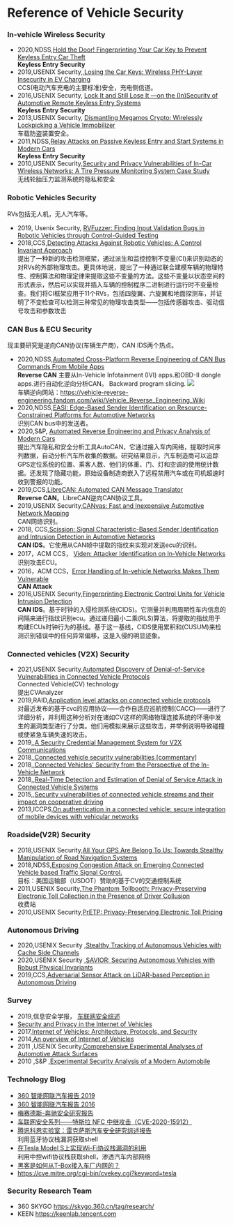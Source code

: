 # Reference of Vehicle Security

### In-vehicle Wireless Security
- 2020,NDSS,[Hold the Door! Fingerprinting Your Car Key to Prevent Keyless Entry Car Theft](https://www.ndss-symposium.org/ndss-paper/hold-the-door-fingerprinting-your-car-key-to-prevent-keyless-entry-car-theft/)   
**Keyless Entry Security**
- 2019,USENIX Security,,[Losing the Car Keys: Wireless PHY-Layer Insecurity in EV Charging](https://www.usenix.org/conference/usenixsecurity19/presentation/baker)   
CCS(电动汽车充电的主要标准)安全，充电侧信道。
- 2016,USENIX Security, [Lock It and Still Lose It —on the (In)Security of Automotive Remote Keyless Entry Systems](https://www.usenix.org/conference/usenixsecurity16/technical-sessions/presentation/garcia)   
**Keyless Entry Security**
- 2013,USENIX Security, [Dismantling Megamos Crypto: Wirelessly Lockpicking a Vehicle Immobilizer](https://www.usenix.org/conference/usenixsecurity15/technical-sessions/presentation/verdult-dnp)   
车载防盗装置安全。
- 2011,NDSS,[Relay Attacks on Passive Keyless Entry and Start Systems in Modern Cars](https://www.ndss-symposium.org/ndss2011/relay-attacks-on-passive-keyless-entry-and-start-systems-in-modern-cars)   
**Keyless Entry Security**    
- 2010,USENIX Security,[Security and Privacy Vulnerabilities of In-Car Wireless Networks: A Tire Pressure Monitoring System Case Study](https://www.usenix.org/legacy/events/sec10/tech/full_papers/Rouf.pdf)   
无线轮胎压力监测系统的隐私和安全

### Robotic Vehicles Security
RVs包括无人机，无人汽车等。
- 2019, Usenix Security, [RVFuzzer: Finding Input Validation Bugs in Robotic Vehicles through Control-Guided Testing](https://www.usenix.org/system/files/sec19-kim.pdf)
- 2018,CCS,[Detecting Attacks Against Robotic Vehicles: A Control Invariant Approach](https://dl.acm.org/doi/10.1145/3243734.3243752)   
提出了一种新的攻击检测框架，通过派生和监控控制不变量(CI)来识别动态的对RVs的外部物理攻击。更具体地说，提出了一种通过联合建模车辆的物理特性、控制算法和物理定律来提取这些不变量的方法。这些不变量以状态空间的形式表示，然后可以实现并插入车辆的控制程序二进制进行运行时不变量检查。我们将CI框架应用于11个RVs，包括四旋翼、六旋翼和地面探测车，并证明了不变检查可以检测三种常见的物理攻击类型——包括传感器攻击、驱动信号攻击和参数攻击

### CAN Bus & ECU Security
现主要研究是逆向CAN协议(车辆生产商)，CAN IDS两个热点。
- 2020,NDSS,[Automated Cross-Platform Reverse Engineering of CAN Bus Commands From Mobile Apps](http://secpaper.cn/download?type=pdf&name=2060814796_NDSS_20_Automated_Cross_Platform_Reverse_Engineering_of_CAN_Bus_Commands_From_Mobile_Apps)   
**Reverse CAN**
主要从In-Vehicle Infotainment (IVI) apps.和OBD-II dongle apps.进行自动化逆向分析CAN。
Backward program slicing. 
![](https://raw.githubusercontent.com/ReAbout/Reference-Vehicle-Security/main/img/2020_1.png?token=ACHGSPLXOZKAMJUZJ3OE3HC73GB3G)     
车辆逆向网站：https://vehicle-reverse-engineering.fandom.com/wiki/Vehicle_Reverse_Engineering_Wiki     
- 2020,NDSS,[EASI: Edge-Based Sender Identification on Resource-Constrained Platforms for Automotive Networks](https://www.ndss-symposium.org/ndss-paper/easi-edge-based-sender-identification-on-resource-constrained-platforms-for-automotive-networks/)   
识别CAN bus中的发送者。
- 2020,S&P, [Automated Reverse Engineering and Privacy Analysis of Modern Cars](https://ieeexplore.ieee.org/stamp/stamp.jsp?tp=&arnumber=9152789)    
提出汽车隐私和安全分析工具AutoCAN，它通过接入车内网络，提取时间序列数据，自动分析汽车所收集的数据。研究结果显示，汽车制造商可以追踪GPS定位系统的位置、乘客人数、他们的体重、门、灯和空调的使用统计数据。还发现了隐藏功能，原始设备制造商嵌入了远程禁用汽车或在司机超速时收到警报的功能。
- 2019,CCS,[LibreCAN: Automated CAN Message Translator](https://doi.org/10.1145/3319535.3363190)    
**Reverse CAN**。LibreCAN逆向CAN协议工具。
- 2019,USENIX Security,[CANvas: Fast and Inexpensive Automotive Network Mapping](https://www.usenix.org/conference/usenixsecurity19/presentation/kulandaivel)     
CAN网络识别。
- 2018, CCS,[Scission: Signal Characteristic-Based Sender Identification and Intrusion Detection in Automotive Networks](https://dl.acm.org/doi/abs/10.1145/3243734.3243751)    
**CAN IDS**。它使用从CAN帧中提取的指纹来实现对发送ecu的识别。    
- 2017，ACM CCS， [Viden: Attacker Identification on In-Vehicle Networks ](http://secpaper.cn/download?type=pdf&name=1610073715_CCS17_Viden__Attacker_Identification_on_In_Vehicle_Networks)    
识别攻击ECU。   
- 2016，ACM CCS，[Error Handling of In-vehicle Networks Makes Them Vulnerable](http://secpaper.cn/download?type=pdf&name=3662890634_CCS16_Error_Handling_of_In_vehicle_Networks_Makes_Them_Vulnerable)   
**CAN Attack**   
- 2016,USENIX Security,[Fingerprinting Electronic Control Units for Vehicle Intrusion Detection](https://www.usenix.org/conference/usenixsecurity16/technical-sessions/presentation/cho)   
**CAN IDS**。基于时钟的入侵检测系统(CIDS)。它测量并利用周期性车内信息的间隔来进行指纹识别ecu。通过递归最小二乘(RLS)算法，将提取的指纹用于构建ECUs时钟行为的基线。基于这一基线，CIDS使用累积和(CUSUM)来检测识别错误中的任何异常偏移，这是入侵的明显迹象。   

### Connected vehicles (V2X) Security
- 2021,USENIX Security,[Automated Discovery of Denial-of-Service Vulnerabilities in Connected Vehicle
Protocols](https://www.usenix.org/conference/usenixsecurity21/presentation/hu-shengtuo)     
Connected Vehicle(CV) technology    
提出CVAnalyzer   
- 2019,RAID,[Application level attacks on connected vehicle protocols](https://www.usenix.org/system/files/raid2019-abdo.pdf)     
对最近发布的基于cvc的应用协议——合作自适应巡航控制(CACC)——进行了详细分析，并利用这种分析对在诸如CV这样的网络物理连接系统的环境中发生的漏洞类型进行了分类。他们用模拟来展示这些攻击，并举例说明导致碰撞或使紧急车辆失速的攻击。
- 2019,,[A Security Credential Management System for V2X Communications](https://link.springer.com/chapter/10.1007/978-3-319-94785-3_4)   
- 2018,,[Connected vehicle security vulnerabilities [commentary]](https://ieeexplore.ieee.org/abstract/document/8307141)    
- 2018,,[Connected Vehicles' Security from the Perspective of the In-Vehicle Network](https://ieeexplore.ieee.org/abstract/document/8370879)   
- 2018,,[Real-Time Detection and Estimation of Denial of Service Attack in Connected Vehicle Systems](https://ieeexplore.ieee.org/abstract/document/8293801)    
- 2015,,[Security vulnerabilities of connected vehicle streams and their impact on cooperative driving](https://ieeexplore.ieee.org/abstract/document/7120028)   
- 2013,ICCPS,[On authentication in a connected vehicle: secure integration of mobile devices with vehicular networks](https://dl.acm.org/doi/abs/10.1145/2502524.2502546)   

### Roadside(V2R) Security
- 2018,USENIX Security,[All Your GPS Are Belong To Us: Towards Stealthy Manipulation of Road Navigation Systems](https://www.usenix.org/conference/usenixsecurity18/presentation/zeng)       
-  2018,NDSS,[Exposing Congestion Attack on Emerging Connected Vehicle based Traffic Signal Control.](http://wp.internetsociety.org/ndss/wp-content/uploads/sites/25/2018/02/ndss2018_01B-2_Chen_paper.pdf)     
目标：美国运输部（USDOT）赞助的基于CV的交通控制系统 
- 2011,USENIX Security,[The Phantom Tollbooth: Privacy-Preserving Electronic Toll Collection in the Presence of Driver Collusion](http://static.usenix.org/events/sec11/tech/full_papers/Meiklejohn.pdf)       
收费站 
- 2010,USENIX Security,[PrETP: Privacy-Preserving Electronic Toll Pricing](http://www.usenix.org/events/sec10/tech/full_papers/Balasch.pdf)     


###  Autonomous Driving
- 2020,USENIX Security ,[Stealthy Tracking of Autonomous Vehicles with Cache Side Channels](https://www.usenix.org/conference/usenixsecurity20/presentation/luo)  
- 2020,USENIX Security ,[SAVIOR: Securing Autonomous Vehicles with Robust Physical Invariants](https://www.usenix.org/conference/usenixsecurity20/presentation/quinonez)   
- 2019,CCS,[Adversarial Sensor Attack on LiDAR-based Perception in Autonomous Driving](https://doi.org/10.1145/3319535.3339815)   


### Survey
- 2019,信息安全学报， [车联网安全综述](http://jcs.iie.ac.cn/xxaqxb/ch/reader/create_pdf.aspx?file_no=20190302&year_id=2019&quarter_id=3&falg=1)
- [Security and Privacy in the Internet of Vehicles](https://ieeexplore.ieee.org/abstract/document/7428337)
- 2017,[Internet of Vehicles: Architecture, Protocols, and Security](https://ieeexplore.ieee.org/abstract/document/7892008)
- 2014,[An overview of Internet of Vehicles](https://ieeexplore.ieee.org/abstract/document/6969789)
- 2011 ,USENIX Security,[Comprehensive Experimental Analyses of Automotive Attack Surfaces](http://static.usenix.org/events/sec11/tech/full_papers/Checkoway.pdf)
- 2010 ,S&P ,[Experimental Security Analysis of a Modern Automobile](https://doi.org/10.1109/SP.2010.34)


### Technology Blog
- [360 智能网联汽车报告 2019](https://skygo.360.cn/360-skygo-2019-icv-cybersecurity-annual-report/)   
- [360 智能网联汽车报告 2016](http://beijing.xstore.qihu.com/360report/2016%E6%99%BA%E8%83%BD%E7%BD%91%E8%81%94%E6%B1%BD%E8%BD%A6%E4%BF%A1%E6%81%AF%E5%AE%89%E5%85%A8%E5%B9%B4%E5%BA%A6%E6%8A%A5%E5%91%8A.pdf?response-content-disposition=attachment%3B%20filename%3D2016%E6%99%BA%E8%83%BD%E7%BD%91%E8%81%94%E6%B1%BD%E8%BD%A6%E4%BF%A1%E6%81%AF%E5%AE%89%E5%85%A8%E5%B9%B4%E5%BA%A6%E6%8A%A5%E5%91%8A.pdf&X-Amz-Content-Sha256=UNSIGNED-PAYLOAD&X-Amz-Algorithm=AWS4-HMAC-SHA256&X-Amz-Credential=c45cea910ed26c418079beef529f2f2b%2F20201208%2Fbeijing%2Fs3%2Faws4_request&X-Amz-Date=20201208T001044Z&X-Amz-SignedHeaders=host&X-Amz-Expires=43200&X-Amz-Signature=db283fd770b28437613cd7b20172161aaff69f8f4eec179eac53d15ea06e94e2)   
- [梅赛德斯-奔驰安全研究报告](https://skygo.360.cn/mercedes-benz-research-report/)   
- [车联网安全系列——特斯拉 NFC 中继攻击（CVE-2020-15912）](https://www.anquanke.com/post/id/213885)     
- [腾讯科恩实验室：雷克萨斯汽车安全研究综述报告](https://keenlab.tencent.com/zh/2020/03/30/Tencent-Keen-Security-Lab-Experimental-Security-Assessment-on-Lexus-Cars/)   
利用蓝牙协议栈漏洞获取shell
-  [在Tesla Model S上实现Wi-Fi协议栈漏洞的利用](https://keenlab.tencent.com/zh/2020/01/02/exploiting-wifi-stack-on-tesla-model-s/)    
利用中控wifi协议栈获取shell，渗透汽车内部网络
- [黑客是如何从T-Box接入车厂内网的？](https://skygo.360.cn/penetrate-intranet-via-tbox/)    
- https://cve.mitre.org/cgi-bin/cvekey.cgi?keyword=tesla

### Security Research Team

- 360 SKYGO https://skygo.360.cn/tag/research/
- KEEN https://keenlab.tencent.com


